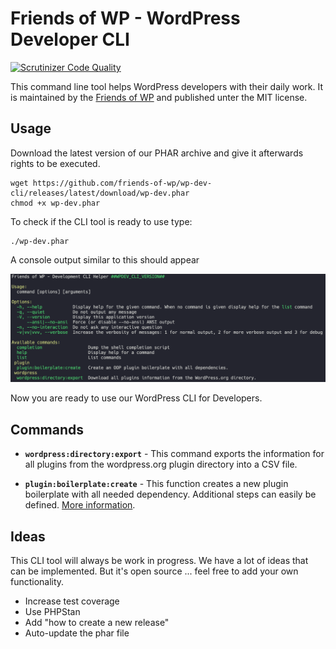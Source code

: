 # Friends of WP - WordPress Developer CLI

[![Scrutinizer Code Quality](https://scrutinizer-ci.com/g/friends-of-wp/wp-dev-cli/badges/quality-score.png?b=develop)](https://scrutinizer-ci.com/g/friends-of-wp/wp-dev-cli/?branch=develop)

This command line tool helps WordPress developers with their daily work. It is maintained by the [Friends of WP](https://www.friendsofwp.com) and published unter the MIT license.

## Usage

Download the latest version of our PHAR archive and give it afterwards rights to be executed.

```shell
wget https://github.com/friends-of-wp/wp-dev-cli/releases/latest/download/wp-dev.phar
chmod +x wp-dev.phar
```
To check if the CLI tool is ready to use type:
```shell
./wp-dev.phar
```
A console output similar to this should appear

![CLI Output](docs/images/cli-output.png)

Now you are ready to use our WordPress CLI for Developers.

## Commands

- **`wordpress:directory:export`** - This command exports the information for all plugins from the wordpress.org plugin directory into a CSV file. 


- **`plugin:boilerplate:create`** - This function creates a new plugin boilerplate with all needed dependency. Additional steps can easily be defined. [More information](docs/command/plugin-boilerplate-create.md).

## Ideas

This CLI tool will always be work in progress. We have a lot of ideas that can be implemented. But it's open source ... feel free to add your own functionality.

- Increase test coverage
- Use PHPStan
- Add "how to create a new release"
- Auto-update the phar file

